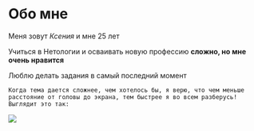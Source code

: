 # Обо мне

Меня зовут _Ксения_ и мне 25 лет 

Учиться в Нетологии и осваивать новую профессию **сложно, но мне очень нравится**

Люблю делать задания в самый последний момент

    Когда тема дается сложнее, чем хотелось бы, я верю, что чем меньше расстояние от головы до экрана, тем быстрее я во всем разберусь! Выглядит это так:
![](https://funny.klev.club/uploads/posts/2024-03/funny-klev-club-p-smeshnie-kartinki-kot-za-kompyuterom-8.jpg)